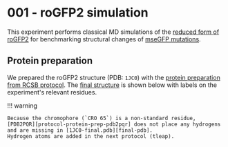 # 001 - roGFP2 simulation

This experiment performs classical MD simulations of the [reduced form of roGFP2](../../methods/01-protocols/gfp-definitions.md#reduced-form) for benchmarking structural changes of [mseGFP mutations](../../methods/01-protocols/gfp-definitions.md#mseGFP).

## Protein preparation

We prepared the roGFP2 structure (PDB: `1JC0`) with the [protein preparation from RCSB protocol][protocol-protein-prep].
The [final structure][final-pdb] is shown below with labels on the experiment's relevant residues.

<div id="prepped-pdb-view" class="mol-container"></div>
<script>
var viewer1 = $3Dmol.createViewer(
    document.querySelector('#prepped-pdb-view'), { backgroundAlpha: '0.0' }
);
var pdbUri = '../../data/001-rogfp-md/structures/protein/1JC0-final.pdb';
jQuery.ajax( pdbUri, {
    success: function(data) {
        // https://3dmol.org/doc/GLViewer.html
        viewer1.addModel( data, 'pdb' );
        viewer1.setStyle({}, {cartoon: {color: 'spectrum'}});
        viewer1.setStyle({resn: 'CRO'}, {stick: {}});
        viewer1.setStyle({resi: 145}, {stick: {}, cartoon: {color: 'spectrum'}});
        viewer1.setStyle({resi: 202}, {stick: {}, cartoon: {color: 'spectrum'}});
        viewer1.addLabel(
            "CRO 65",
            {screenOffset: new $3Dmol.Vector2(0, 0), backgroundOpacity: 0.8},
            {resi: 65}, false
        )
        viewer1.addLabel(
            "CYM 145",
            {screenOffset: new $3Dmol.Vector2(-100, 20), backgroundOpacity: 0.8},
            {resi: 145}, false
        )
        viewer1.addLabel(
            "CYM 202",
            {screenOffset: new $3Dmol.Vector2(30, 20), backgroundOpacity: 0.8},
            {resi: 202}, false
        )
        viewer1.setView([ -0.7561101750598701, -0.9271423446320399, 2.965827751298417, 49.265373924881985, 0.37232883239820697, -0.4757222855340383, 0.6628384467092744, 0.4423852858937514 ]);
        viewer1.render();
    },
    error: function(hdr, status, err) {
        console.error( "Failed to load PDB " + pdbUri + ": " + err );
    },
});
</script>

!!! warning

    Because the chromophore (`CRO 65`) is a non-standard residue, [PDB2PQR][protocol-protein-prep-pdb2pqr] does not place any hydrogens and are missing in [1JC0-final.pdb][final-pdb].
    Hydrogen atoms are added in the next protocol (tleap).

<!-- LINKS -->

[protocol-protein-prep]: ../../methods/02-protein-prep.md
[protocol-protein-prep-pdb2pqr]: ../../methods/02-protein-prep.md#protonation-and-steric-clashes
[final-pdb]: https://gitlab.com/oasci/studies/metalflare/-/blob/main/study/data/001-rogfp-md/structures/protein/1JC0-final.pdb?ref_type=heads
